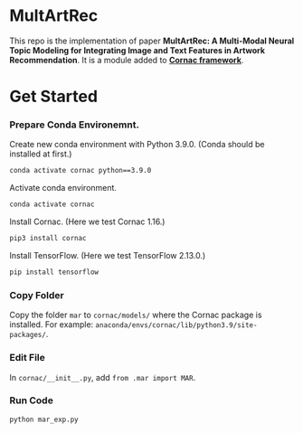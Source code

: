# MultArtRec
This repo is the implementation of paper **MultArtRec: A Multi-Modal Neural Topic Modeling for Integrating Image and Text Features in Artwork Recommendation**. It is a module added to **[Cornac framework](https://github.com/PreferredAI/cornac)**.

# Get Started

### Prepare Conda Environemnt.

Create new conda environment with Python 3.9.0. (Conda should be installed at first.)
  ```bash
  conda activate cornac python==3.9.0
  ```
Activate conda environment.
  ```bash
  conda activate cornac
  ```
Install Cornac. (Here we test Cornac 1.16.)
  ```bash
  pip3 install cornac
  ```
Install TensorFlow. (Here we test TensorFlow 2.13.0.)
  ```bash
  pip install tensorflow
  ```

### Copy Folder

Copy the folder `mar` to `cornac/models/` where the Cornac package is installed. For example: `anaconda/envs/cornac/lib/python3.9/site-packages/`.

### Edit File

In `cornac/__init__.py`, add `from .mar import MAR`.

### Run Code
  ```bash
  python mar_exp.py
  ```


